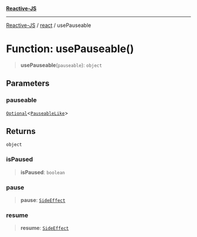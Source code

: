 [**Reactive-JS**](../../README.md)

***

[Reactive-JS](../../README.md) / [react](../README.md) / usePauseable

# Function: usePauseable()

> **usePauseable**(`pauseable`): `object`

## Parameters

### pauseable

[`Optional`](../../functions/type-aliases/Optional.md)\<[`PauseableLike`](../../utils/interfaces/PauseableLike.md)\>

## Returns

`object`

### isPaused

> **isPaused**: `boolean`

### pause

> **pause**: [`SideEffect`](../../functions/type-aliases/SideEffect.md)

### resume

> **resume**: [`SideEffect`](../../functions/type-aliases/SideEffect.md)

